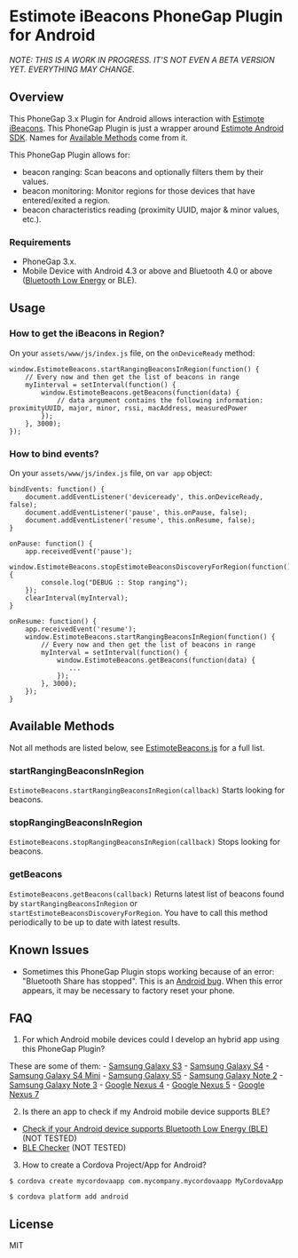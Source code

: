 # Estimote iBeacons PhoneGap Plugin for Android

*NOTE: THIS IS A WORK IN PROGRESS. IT'S NOT EVEN A BETA VERSION YET. EVERYTHING MAY CHANGE.*

## Overview

This PhoneGap 3.x Plugin for Android allows interaction with [Estimote iBeacons](http://estimote.com). This PhoneGap Plugin is just a wrapper around [Estimote Android SDK](https://github.com/Estimote/Android-SDK). Names for [Available Methods](#available-methods) come from it.

This PhoneGap Plugin allows for:
- beacon ranging: Scan beacons and optionally filters them by their values.
- beacon monitoring: Monitor regions for those devices that have entered/exited a region.
- beacon characteristics reading (proximity UUID, major & minor values, etc.).

### Requirements

- PhoneGap 3.x.
- Mobile Device with Android 4.3 or above and Bluetooth 4.0 or above ([Bluetooth Low Energy](http://en.wikipedia.org/wiki/Bluetooth_low_energy) or BLE).

## Usage

### How to get the iBeacons in Region?

On your `assets/www/js/index.js` file, on the `onDeviceReady` method:

```
window.EstimoteBeacons.startRangingBeaconsInRegion(function() {
    // Every now and then get the list of beacons in range
    myIinterval = setInterval(function() {
        window.EstimoteBeacons.getBeacons(function(data) {
            // data argument contains the following information: proximityUUID, major, minor, rssi, macAddress, measuredPower
        });
    }, 3000);
});
```

### How to bind events?

On your `assets/www/js/index.js` file, on `var app` object:

```
bindEvents: function() {
    document.addEventListener('deviceready', this.onDeviceReady, false);
    document.addEventListener('pause', this.onPause, false);
    document.addEventListener('resume', this.onResume, false);
}
```

```
onPause: function() {
    app.receivedEvent('pause');
    window.EstimoteBeacons.stopEstimoteBeaconsDiscoveryForRegion(function() {
        console.log("DEBUG :: Stop ranging");
    });
    clearInterval(myInterval);
}
```

```
onResume: function() {
    app.receivedEvent('resume');
    window.EstimoteBeacons.startRangingBeaconsInRegion(function() {
        // Every now and then get the list of beacons in range
        myInterval = setInterval(function() {
            window.EstimoteBeacons.getBeacons(function(data) {
               ...
            });
        }, 3000);
    });
}
```

## Available Methods

Not all methods are listed below, see [EstimoteBeacons.js](blob/master/www/EstimoteBeacons.js) for a full list.

### startRangingBeaconsInRegion

`EstimoteBeacons.startRangingBeaconsInRegion(callback)` Starts looking for beacons.

### stopRangingBeaconsInRegion

`EstimoteBeacons.stopRangingBeaconsInRegion(callback)` Stops looking for beacons.

### getBeacons

`EstimoteBeacons.getBeacons(callback)` Returns latest list of beacons found by `startRangingBeaconsInRegion` or `startEstimoteBeaconsDiscoveryForRegion`. You have to call this method periodically to be up to date with latest results.

## Known Issues

- Sometimes this PhoneGap Plugin stops working because of an error: "Bluetooth Share has stopped". This is an [Android bug](https://github.com/Estimote/Android-SDK#faq). When this error appears, it may be necessary to factory reset your phone.

## FAQ

1. For which Android mobile devices could I develop an hybrid app using this PhoneGap Plugin?

  These are some of them:
    - [Samsung Galaxy S3](http://www.samsung.com/global/galaxys3/)
    - [Samsung Galaxy S4](http://www.samsung.com/global/microsite/galaxys4/)
    - [Samsung Galaxy S4 Mini](http://www.samsung.com/global/microsite/galaxys4/)
    - [Samsung Galaxy S5](http://www.samsung.com/global/microsite/galaxys5/)
    - [Samsung Galaxy Note 2](http://www.samsung.com/galaxynote2/)
    - [Samsung Galaxy Note 3](http://www.samsung.com/us/guide-to-galaxy-smart-devices/galaxy-note-3.html)
    - [Google Nexus 4](http://www.google.com/intl/all/nexus/4/)
    - [Google Nexus 5](http://www.google.com/nexus/5/)
    - [Google Nexus 7](http://www.google.com/nexus/7/)

2. Is there an app to check if my Android mobile device supports BLE?

  - [Check if your Android device supports Bluetooth Low Energy (BLE)](http://weimenglee.blogspot.com/2013/10/check-if-your-android-device-supports.html) (NOT TESTED)
  - [BLE Checker](https://play.google.com/store/apps/details?id=com.magicalboy.btd) (NOT TESTED)
  
3. How to create a Cordova Project/App for Android?

  ```
  $ cordova create mycordovaapp com.mycompany.mycordovaapp MyCordovaApp
  ```

  ```
  $ cordova platform add android
  ```

## License

MIT
